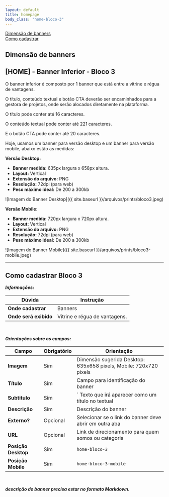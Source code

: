 ```yaml
---
layout: default
title: homepage
body_class: "home-bloco-3"
---
```

<div class="menu-flutuante">
<div>
  <a href="#dimensão-de-banners">Dimensão de banners</a>
</div>

<div>
  <a href="#como-cadastrar">Como cadastrar</a>
</div>

</div>

## Dimensão de banners

## [HOME] - Banner Inferior - Bloco 3


O banner inferior é composto por 1 banner que está entre a vitrine e régua de vantagens.

O título, conteúdo textual e botão CTA deverão ser encaminhados para a gestora de projetos, onde serão alocados diretamente na plataforma.

O título pode conter até 16 caracteres.

O conteúdo textual pode conter até 221 caracteres.

E o botão CTA pode conter até 20 caracteres.

Hoje, usamos um banner para versão desktop e um banner para versão mobile, abaixo estão as medidas:

**Versão Desktop:**

- **Banner medida:** 635px largura x 658px altura.
- **Layout:** Vertical
- **Extensão do arquivo:** PNG
- **Resolução:** 72dpi (para web)
- **Peso máximo ideal:** De 200 a 300kb

![Imagem do Banner Desktop]({{ site.baseurl }}/arquivos/prints/bloco3.jpeg)

**Versão Mobile:**

- **Banner medida:** 720px largura x 720px altura.
- **Layout:** Vertical
- **Extensão do arquivo:** PNG
- **Resolução:** 72dpi (para web)
- **Peso máximo ideal:** De 200 a 300kb

![Imagem do Banner Mobile]({{ site.baseurl }}/arquivos/prints/bloco3-mobile.jpeg)



---

## Como cadastrar Bloco 3

**_Informações:_**

| Dúvida                | Instrução                                                        |
| --------------------- | ---------------------------------------------------------------- |
| **Onde cadastrar**    | Banners                                                          |
| **Onde será exibido** | Vitrine e régua de vantagens.  |


&nbsp;

**_Orientações sobre os campos:_**

| Campo               | Obrigatório	         | Orientação                                                            |
| ------------------- | ------------------- | --------------------------------------------------------------------- |
| **Imagem**          | Sim | Dimensão sugerida Desktop: 635x658 pixels, Mobile: 720x720 pixels |
| **Título**          | Sim      | Campo para identificação do banner                        |
| **Subtitulo**          | Sim      |`  Texto que irá aparecer como um título no textual | CTA `                        |
| **Descrição**          | Sim      | Descrição do banner                        |
| **Externo?**        | Opcional | Selecionar se o link do banner deve abrir em outra aba                |
| **URL**             | Opcional | Link de direcionamento para quem somos ou categoria                                               |
| **Posição Desktop** | Sim     | `home-bloco-3`                                        |
| **Posição Mobile**  | Sim      | `home-bloco-3-mobile`                                 |

<br>

***descrição do banner precisa estar no formato Markdown.***

<br>
